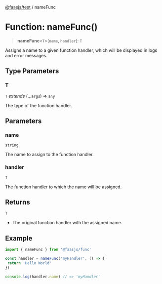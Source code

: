 [@faasjs/test](../README.md) / nameFunc

# Function: nameFunc()

> **nameFunc**\<`T`\>(`name`, `handler`): `T`

Assigns a name to a given function handler, which will be displayed in logs and error messages.

## Type Parameters

### T

`T` *extends* (...`args`) => `any`

The type of the function handler.

## Parameters

### name

`string`

The name to assign to the function handler.

### handler

`T`

The function handler to which the name will be assigned.

## Returns

`T`

- The original function handler with the assigned name.

## Example

```ts
import { nameFunc } from '@faasjs/func'

const handler = nameFunc('myHandler', () => {
 return 'Hello World'
})

console.log(handler.name) // => 'myHandler'
```
